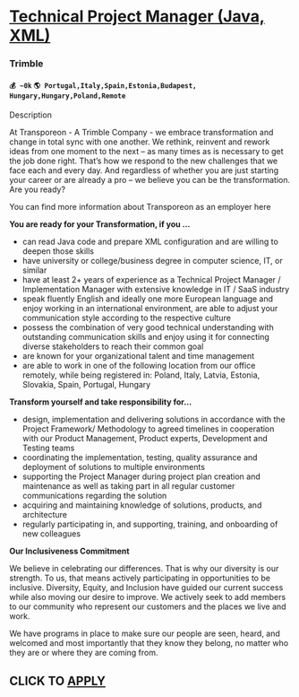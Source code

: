 # [Technical Project Manager (Java, XML)](https://www.remotewlb.com/apply/technical-project-manager-java-xml)  
### Trimble  
#### `💰 ~0k` `🌎 Portugal,Italy,Spain,Estonia,Budapest, Hungary,Hungary,Poland,Remote`  

Description

At Transporeon - A Trimble Company - we embrace transformation and change in total sync with one another. We rethink, reinvent and rework ideas from one moment to the next – as many times as is necessary to get the job done right. That’s how we respond to the new challenges that we face each and every day. And regardless of whether you are just starting your career or are already a pro – we believe you can be the transformation. Are you ready?

You can find more information about Transporeon as an employer here

 **You are ready for your Transformation, if you …**

  * can read Java code and prepare XML configuration and are willing to deepen those skills
  * have university or college/business degree in computer science, IT, or similar
  * have at least 2+ years of experience as a Technical Project Manager / Implementation Manager with extensive knowledge in IT / SaaS industry 
  * speak fluently English and ideally one more European language and enjoy working in an international environment, are able to adjust your communication style according to the respective culture
  * possess the combination of very good technical understanding with outstanding communication skills and enjoy using it for connecting diverse stakeholders to reach their common goal
  * are known for your organizational talent and time management
  * are able to work in one of the following location from our office remotely, while being registered in: Poland, Italy, Latvia, Estonia, Slovakia, Spain, Portugal, Hungary

  
 **Transform yourself and take responsibility for...**

  * design, implementation and delivering solutions in accordance with the Project Framework/ Methodology to agreed timelines in cooperation with our Product Management, Product experts, Development and Testing teams
  * coordinating the implementation, testing, quality assurance and deployment of solutions to multiple environments
  * supporting the Project Manager during project plan creation and maintenance as well as taking part in all regular customer communications regarding the solution
  * acquiring and maintaining knowledge of solutions, products, and architecture
  * regularly participating in, and supporting, training, and onboarding of new colleagues

  
 **Our Inclusiveness Commitment**

We believe in celebrating our differences. That is why our diversity is our strength. To us, that means actively participating in opportunities to be inclusive. Diversity, Equity, and Inclusion have guided our current success while also moving our desire to improve. We actively seek to add members to our community who represent our customers and the places we live and work.

We have programs in place to make sure our people are seen, heard, and welcomed and most importantly that they know they belong, no matter who they are or where they are coming from.

  
## CLICK TO [APPLY](https://www.remotewlb.com/apply/technical-project-manager-java-xml)

